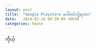 ```yaml
---
layout: post
title:  "Google Playstore ပေါ်တင်လို့ရလား"
date:   2024-03-18 09:30:00 +0630
categories: howto
---
```

ကိုယ့် 